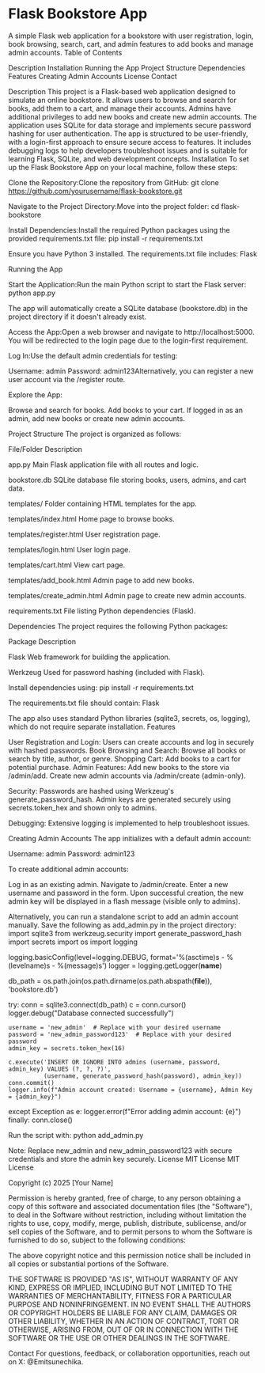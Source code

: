 # Flask Bookstore App
A simple Flask web application for a bookstore with user registration, login, book browsing, search, cart, and admin features to add books and manage admin accounts.
Table of Contents

Description
Installation
Running the App
Project Structure
Dependencies
Features
Creating Admin Accounts
License
Contact

Description
This project is a Flask-based web application designed to simulate an online bookstore. It allows users to browse and search for books, add them to a cart, and manage their accounts. Admins have additional privileges to add new books and create new admin accounts. The application uses SQLite for data storage and implements secure password hashing for user authentication.
The app is structured to be user-friendly, with a login-first approach to ensure secure access to features. It includes debugging logs to help developers troubleshoot issues and is suitable for learning Flask, SQLite, and web development concepts.
Installation
To set up the Flask Bookstore App on your local machine, follow these steps:

Clone the Repository:Clone the repository from GitHub:
git clone https://github.com/yourusername/flask-bookstore.git


Navigate to the Project Directory:Move into the project folder:
cd flask-bookstore


Install Dependencies:Install the required Python packages using the provided requirements.txt file:
pip install -r requirements.txt

Ensure you have Python 3 installed. The requirements.txt file includes:
Flask



Running the App

Start the Application:Run the main Python script to start the Flask server:
python app.py

The app will automatically create a SQLite database (bookstore.db) in the project directory if it doesn't already exist.

Access the App:Open a web browser and navigate to http://localhost:5000. You will be redirected to the login page due to the login-first requirement.

Log In:Use the default admin credentials for testing:

Username: admin
Password: admin123Alternatively, you can register a new user account via the /register route.


Explore the App:

Browse and search for books.
Add books to your cart.
If logged in as an admin, add new books or create new admin accounts.



Project Structure
The project is organized as follows:



File/Folder
Description



app.py
Main Flask application file with all routes and logic.


bookstore.db
SQLite database file storing books, users, admins, and cart data.


templates/
Folder containing HTML templates for the app.


templates/index.html
Home page to browse books.


templates/register.html
User registration page.


templates/login.html
User login page.


templates/cart.html
View cart page.


templates/add_book.html
Admin page to add new books.


templates/create_admin.html
Admin page to create new admin accounts.


requirements.txt
File listing Python dependencies (Flask).


Dependencies
The project requires the following Python packages:



Package
Description



Flask
Web framework for building the application.


Werkzeug
Used for password hashing (included with Flask).


Install dependencies using:
pip install -r requirements.txt

The requirements.txt file should contain:
Flask

The app also uses standard Python libraries (sqlite3, secrets, os, logging), which do not require separate installation.
Features

User Registration and Login: Users can create accounts and log in securely with hashed passwords.
Book Browsing and Search: Browse all books or search by title, author, or genre.
Shopping Cart: Add books to a cart for potential purchase.
Admin Features:
Add new books to the store via /admin/add.
Create new admin accounts via /admin/create (admin-only).


Security:
Passwords are hashed using Werkzeug's generate_password_hash.
Admin keys are generated securely using secrets.token_hex and shown only to admins.


Debugging: Extensive logging is implemented to help troubleshoot issues.

Creating Admin Accounts
The app initializes with a default admin account:

Username: admin
Password: admin123

To create additional admin accounts:

Log in as an existing admin.
Navigate to /admin/create.
Enter a new username and password in the form.
Upon successful creation, the new admin key will be displayed in a flash message (visible only to admins).

Alternatively, you can run a standalone script to add an admin account manually. Save the following as add_admin.py in the project directory:
import sqlite3
from werkzeug.security import generate_password_hash
import secrets
import os
import logging

logging.basicConfig(level=logging.DEBUG, format='%(asctime)s - %(levelname)s - %(message)s')
logger = logging.getLogger(__name__)

db_path = os.path.join(os.path.dirname(os.path.abspath(__file__)), 'bookstore.db')

try:
    conn = sqlite3.connect(db_path)
    c = conn.cursor()
    logger.debug("Database connected successfully")

    username = 'new_admin'  # Replace with your desired username
    password = 'new_admin_password123'  # Replace with your desired password
    admin_key = secrets.token_hex(16)

    c.execute('INSERT OR IGNORE INTO admins (username, password, admin_key) VALUES (?, ?, ?)',
              (username, generate_password_hash(password), admin_key))
    conn.commit()
    logger.info(f"Admin account created: Username = {username}, Admin Key = {admin_key}")
except Exception as e:
    logger.error(f"Error adding admin account: {e}")
finally:
    conn.close()

Run the script with:
python add_admin.py

Note: Replace new_admin and new_admin_password123 with secure credentials and store the admin key securely.
License
MIT License
MIT License

Copyright (c) 2025 [Your Name]

Permission is hereby granted, free of charge, to any person obtaining a copy
of this software and associated documentation files (the "Software"), to deal
in the Software without restriction, including without limitation the rights
to use, copy, modify, merge, publish, distribute, sublicense, and/or sell
copies of the Software, and to permit persons to whom the Software is
furnished to do so, subject to the following conditions:

The above copyright notice and this permission notice shall be included in all
copies or substantial portions of the Software.

THE SOFTWARE IS PROVIDED "AS IS", WITHOUT WARRANTY OF ANY KIND, EXPRESS OR
IMPLIED, INCLUDING BUT NOT LIMITED TO THE WARRANTIES OF MERCHANTABILITY,
FITNESS FOR A PARTICULAR PURPOSE AND NONINFRINGEMENT. IN NO EVENT SHALL THE
AUTHORS OR COPYRIGHT HOLDERS BE LIABLE FOR ANY CLAIM, DAMAGES OR OTHER
LIABILITY, WHETHER IN AN ACTION OF CONTRACT, TORT OR OTHERWISE, ARISING FROM,
OUT OF OR IN CONNECTION WITH THE SOFTWARE OR THE USE OR OTHER DEALINGS IN THE
SOFTWARE.

Contact
For questions, feedback, or collaboration opportunities, reach out on X: @Emitsunechika.
